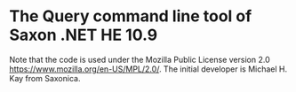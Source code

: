 # The Query command line tool of Saxon .NET HE 10.9

Note that the code is used under the Mozilla Public License version 2.0 https://www.mozilla.org/en-US/MPL/2.0/. The initial developer is Michael H. Kay from Saxonica.